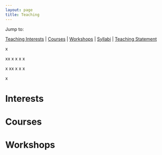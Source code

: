 ```yaml
---
layout: page
title: Teaching
---
```


Jump to:  
  
[Teaching Interests](https://crenteriam.github.io/teaching/#Interests) | [Courses](http://mattingram.net/teaching/#Courses) | [Workshops](http://mattingram.net/teaching/#Workshops) | [Syllabi](http://mattingram.net/teaching/#Syllabi) | [Teaching Statement](http://mattingram.net/teaching/#Statement)


x


xx
x
x
x
x

x
xx
x
x
x







x

# Interests


# Courses

# Workshops


<!--stackedit_data:
eyJoaXN0b3J5IjpbMzQzMTEyNDk0XX0=
-->